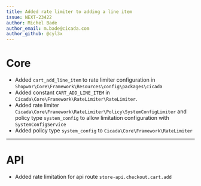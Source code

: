 ```yaml
---
title: Added rate limiter to adding a line item
issue: NEXT-23422
author: Michel Bade
author_email: m.bade@cicada.com
author_github: @cyl3x
---
```

# Core
* Added `cart_add_line_item` to rate limiter configuration in `Shopwar\Core\Framework\Resources\config\packages\cicada` 
* Added constant `CART_ADD_LINE_ITEM` in `Cicada\Core\Framework\RateLimiter\RateLimiter`.
* Added rate limiter `Cicada\Core\Framework\RateLimiter\Policy\SystemConfigLimiter` and policy type `system_config` to allow limitation configuration with `SystemConfigService`
* Added policy type `system_config` to `Cicada\Core\Framework\RateLimiter`
___
# API
* Added rate limitation for api route `store-api.checkout.cart.add`
